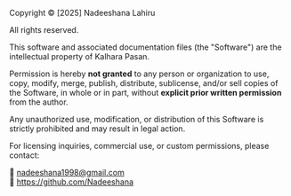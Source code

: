 Copyright © [2025] Nadeeshana Lahiru

All rights reserved.

This software and associated documentation files (the "Software") are the intellectual property of Kalhara Pasan.

Permission is hereby **not granted** to any person or organization to use, copy, modify, merge, publish, distribute, sublicense, and/or sell copies of the Software, in whole or in part, without **explicit prior written permission** from the author.

Any unauthorized use, modification, or distribution of this Software is strictly prohibited and may result in legal action.

For licensing inquiries, commercial use, or custom permissions, please contact:

📧 nadeeshana1998@gmail.com  
🔗 https://github.com/Nadeeshana

